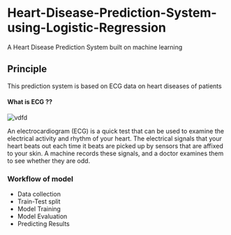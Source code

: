 # Heart-Disease-Prediction-System-using-Logistic-Regression
A Heart Disease Prediction System built on machine learning 


## Principle 

This prediction system is based on ECG data on heart diseases of patients

#### What is ECG ??

![vdfd](https://user-images.githubusercontent.com/78251168/211028900-e320780a-23d4-44f8-962f-65348841b4ee.jpg)


An electrocardiogram (ECG) is a quick test that can be used to examine the electrical activity and rhythm of your heart.
The electrical signals that your heart beats out each time it beats are picked up by sensors that are affixed to your skin.
A machine records these signals, and a doctor examines them to see whether they are odd.

### Workflow of model

  - Data collection 
  - Train-Test split
  - Model Training
  - Model Evaluation
  - Predicting Results

